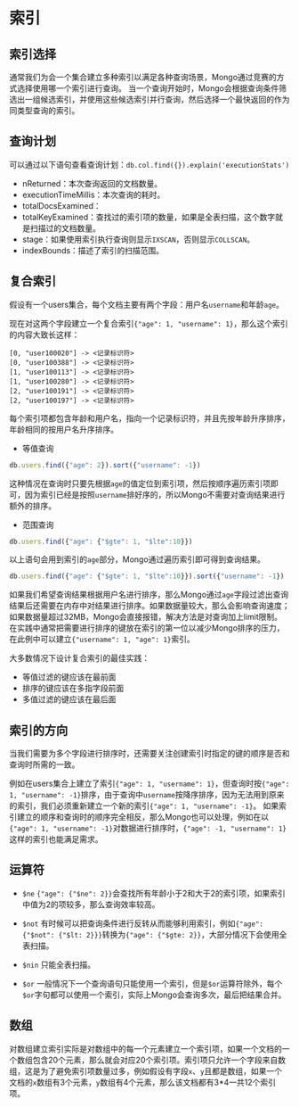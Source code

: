 # 索引

## 索引选择

通常我们为会一个集合建立多种索引以满足各种查询场景，Mongo通过竞赛的方式选择使用哪一个索引进行查询。
当一个查询开始时，Mongo会根据查询条件筛选出一组候选索引，并使用这些候选索引并行查询，然后选择一个最快返回的作为同类型查询的索引。

## 查询计划

可以通过以下语句查看查询计划：`db.col.find({}).explain('executionStats')`

- nReturned：本次查询返回的文档数量。
- executionTimeMillis：本次查询的耗时。
- totalDocsExamined：
- totalKeyExamined：查找过的索引项的数量，如果是全表扫描，这个数字就是扫描过的文档数量。
- stage：如果使用索引执行查询则显示`IXSCAN`，否则显示`COLLSCAN`。
- indexBounds：描述了索引的扫描范围。

## 复合索引

假设有一个users集合，每个文档主要有两个字段：用户名`username`和年龄`age`。

现在对这两个字段建立一个复合索引`{"age": 1, "username": 1}`，那么这个索引的内容大致长这样：

```
[0, "user100020"] -> <记录标识符>
[0, "user100388"] -> <记录标识符>
[1, "user100113"] -> <记录标识符>
[1, "user100280"] -> <记录标识符>
[2, "user100191"] -> <记录标识符>
[2, "user100197"] -> <记录标识符>
```

每个索引项都包含年龄和用户名，指向一个记录标识符，并且先按年龄升序排序，年龄相同的按用户名升序排序。

- 等值查询

```javascript
db.users.find({"age": 2}).sort({"username": -1})
```

这种情况在查询时只要先根据`age`的值定位到索引项，然后按顺序遍历索引项即可，因为索引已经是按照`username`排好序的，所以Mongo不需要对查询结果进行额外的排序。

- 范围查询

```javascript
db.users.find({"age": {"$gte": 1, "$lte":10}})
```

以上语句会用到索引的`age`部分，Mongo通过遍历索引即可得到查询结果。

```javascript
db.users.find({"age": {"$gte": 1, "$lte":10}}).sort({"username": -1})
```

如果我们希望查询结果根据用户名进行排序，那么Mongo通过`age`字段过滤出查询结果后还需要在内存中对结果进行排序。如果数据量较大，那么会影响查询速度；如果数据量超过32MB，Mongo会直接报错，解决方法是对查询加上limit限制。在实践中通常把需要进行排序的键放在索引的第一位以减少Mongo排序的压力，在此例中可以建立`{"username": 1, "age": 1}`索引。

大多数情况下设计复合索引的最佳实践：

- 等值过滤的键应该在最前面
- 排序的键应该在多指字段前面
- 多值过滤的键应该在最后面

## 索引的方向

当我们需要为多个字段进行排序时，还需要关注创建索引时指定的键的顺序是否和查询时所需的一致。

例如在users集合上建立了索引`{"age": 1, "username": 1}`，但查询时按`{"age": 1, "username": -1}`排序，由于查询中`username`按降序排序，因为无法用到原来的索引，我们必须重新建立一个新的索引`{"age": 1, "username": -1}`。
如果索引建立的顺序和查询时的顺序完全相反，那么Mongo也可以处理，例如在以`{"age": 1, "username": -1}`对数据进行排序时，`{"age": -1, "username": 1}`这样的索引也能满足需求。

## 运算符

- `$ne`
`{"age": {"$ne": 2}}`会查找所有年龄小于2和大于2的索引项，如果索引中值为2的项较多，那么查询效率较高。

- `$not`
有时候可以把查询条件进行反转从而能够利用索引，例如`{"age": {"$not": {"$lt: 2}}}`转换为`{"age": {"$gte: 2}}`，大部分情况下会使用全表扫描。

- `$nin`
只能全表扫描。

- `$or`
一般情况下一个查询语句只能使用一个索引，但是`$or`运算符除外，每个`$or`字句都可以使用一个索引，实际上Mongo会查询多次，最后把结果合并。

## 数组

对数组建立索引实际是对数组中的每一个元素建立一个索引项，如果一个文档的一个数组包含20个元素，那么就会对应20个索引项。索引项只允许一个字段来自数组，这是为了避免索引项数量过多，例如假设有字段`x`、`y`且都是数组，如果一个文档的`x`数组有3个元素，`y`数组有4个元素，那么该文档都有3*4一共12个索引项。
